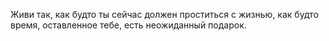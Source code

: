 Живи так, как будто ты сейчас должен проститься с жизнью, как будто время, оставленное тебе, есть неожиданный подарок.
